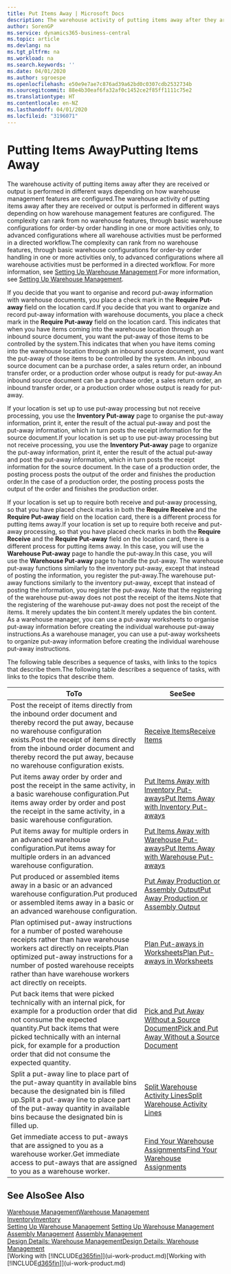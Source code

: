 ```yaml
---
title: Put Items Away | Microsoft Docs
description: The warehouse activity of putting items away after they are received or output is performed in different ways depending on how warehouse management features are configured.
author: SorenGP
ms.service: dynamics365-business-central
ms.topic: article
ms.devlang: na
ms.tgt_pltfrm: na
ms.workload: na
ms.search.keywords: ''
ms.date: 04/01/2020
ms.author: sgroespe
ms.openlocfilehash: e50e9e7ae7c876ad39a62bd0c0307cdb2532734b
ms.sourcegitcommit: 88e4b30eaf6fa32af0c1452ce2f85ff1111c75e2
ms.translationtype: HT
ms.contentlocale: en-NZ
ms.lasthandoff: 04/01/2020
ms.locfileid: "3196071"
---
```

# <a name="putting-items-away"></a><span data-ttu-id="405f3-103">Putting Items Away</span><span class="sxs-lookup"><span data-stu-id="405f3-103">Putting Items Away</span></span>
<span data-ttu-id="405f3-104">The warehouse activity of putting items away after they are received or output is performed in different ways depending on how warehouse management features are configured.</span><span class="sxs-lookup"><span data-stu-id="405f3-104">The warehouse activity of putting items away after they are received or output is performed in different ways depending on how warehouse management features are configured.</span></span> <span data-ttu-id="405f3-105">The complexity can rank from no warehouse features, through basic warehouse configurations for order-by order handling in one or more activities only, to advanced configurations where all warehouse activities must be performed in a directed workflow.</span><span class="sxs-lookup"><span data-stu-id="405f3-105">The complexity can rank from no warehouse features, through basic warehouse configurations for order-by order handling in one or more activities only, to advanced configurations where all warehouse activities must be performed in a directed workflow.</span></span> <span data-ttu-id="405f3-106">For more information, see [Setting Up Warehouse Management](warehouse-setup-warehouse.md).</span><span class="sxs-lookup"><span data-stu-id="405f3-106">For more information, see [Setting Up Warehouse Management](warehouse-setup-warehouse.md).</span></span>

<span data-ttu-id="405f3-107">If you decide that you want to organise and record put-away information with warehouse documents, you place a check mark in the **Require Put-away** field on the location card.</span><span class="sxs-lookup"><span data-stu-id="405f3-107">If you decide that you want to organize and record put-away information with warehouse documents, you place a check mark in the **Require Put-away** field on the location card.</span></span> <span data-ttu-id="405f3-108">This indicates that when you have items coming into the warehouse location through an inbound source document, you want the put-away of those items to be controlled by the system.</span><span class="sxs-lookup"><span data-stu-id="405f3-108">This indicates that when you have items coming into the warehouse location through an inbound source document, you want the put-away of those items to be controlled by the system.</span></span> <span data-ttu-id="405f3-109">An inbound source document can be a purchase order, a sales return order, an inbound transfer order, or a production order whose output is ready for put-away.</span><span class="sxs-lookup"><span data-stu-id="405f3-109">An inbound source document can be a purchase order, a sales return order, an inbound transfer order, or a production order whose output is ready for put-away.</span></span>  

<span data-ttu-id="405f3-110">If your location is set up to use put-away processing but not receive processing, you use the **Inventory Put-away** page to organise the put-away information, print it, enter the result of the actual put-away and post the put-away information, which in turn posts the receipt information for the source document.</span><span class="sxs-lookup"><span data-stu-id="405f3-110">If your location is set up to use put-away processing but not receive processing, you use the **Inventory Put-away** page to organize the put-away information, print it, enter the result of the actual put-away and post the put-away information, which in turn posts the receipt information for the source document.</span></span> <span data-ttu-id="405f3-111">In the case of a production order, the posting process posts the output of the order and finishes the production order.</span><span class="sxs-lookup"><span data-stu-id="405f3-111">In the case of a production order, the posting process posts the output of the order and finishes the production order.</span></span>

<span data-ttu-id="405f3-112">If your location is set up to require both receive and put-away processing, so that you have placed check marks in both the **Require Receive** and the **Require Put-away** field on the location card, there is a different process for putting items away.</span><span class="sxs-lookup"><span data-stu-id="405f3-112">If your location is set up to require both receive and put-away processing, so that you have placed check marks in both the **Require Receive** and the **Require Put-away** field on the location card, there is a different process for putting items away.</span></span> <span data-ttu-id="405f3-113">In this case, you will use the **Warehouse Put-away** page to handle the put-away.</span><span class="sxs-lookup"><span data-stu-id="405f3-113">In this case, you will use the **Warehouse Put-away** page to handle the put-away.</span></span> <span data-ttu-id="405f3-114">The warehouse put-away functions similarly to the inventory put-away, except that instead of posting the information, you register the put-away.</span><span class="sxs-lookup"><span data-stu-id="405f3-114">The warehouse put-away functions similarly to the inventory put-away, except that instead of posting the information, you register the put-away.</span></span> <span data-ttu-id="405f3-115">Note that the registering of the warehouse put-away does not post the receipt of the items.</span><span class="sxs-lookup"><span data-stu-id="405f3-115">Note that the registering of the warehouse put-away does not post the receipt of the items.</span></span> <span data-ttu-id="405f3-116">It merely updates the bin content.</span><span class="sxs-lookup"><span data-stu-id="405f3-116">It merely updates the bin content.</span></span> <span data-ttu-id="405f3-117">As a warehouse manager, you can use a put-away worksheets to organise put-away information before creating the individual warehouse put-away instructions.</span><span class="sxs-lookup"><span data-stu-id="405f3-117">As a warehouse manager, you can use a put-away worksheets to organize put-away information before creating the individual warehouse put-away instructions.</span></span>

<span data-ttu-id="405f3-118">The following table describes a sequence of tasks, with links to the topics that describe them.</span><span class="sxs-lookup"><span data-stu-id="405f3-118">The following table describes a sequence of tasks, with links to the topics that describe them.</span></span>   

|<span data-ttu-id="405f3-119">**To**</span><span class="sxs-lookup"><span data-stu-id="405f3-119">**To**</span></span>|<span data-ttu-id="405f3-120">**See**</span><span class="sxs-lookup"><span data-stu-id="405f3-120">**See**</span></span>|  
|------------|-------------|  
|<span data-ttu-id="405f3-121">Post the receipt of items directly from the inbound order document and thereby record the put away, because no warehouse configuration exists.</span><span class="sxs-lookup"><span data-stu-id="405f3-121">Post the receipt of items directly from the inbound order document and thereby record the put away, because no warehouse configuration exists.</span></span>|[<span data-ttu-id="405f3-122">Receive Items</span><span class="sxs-lookup"><span data-stu-id="405f3-122">Receive Items</span></span>](warehouse-how-receive-items.md)|  
|<span data-ttu-id="405f3-123">Put items away order by order and post the receipt in the same activity, in a basic warehouse configuration.</span><span class="sxs-lookup"><span data-stu-id="405f3-123">Put items away order by order and post the receipt in the same activity, in a basic warehouse configuration.</span></span>|[<span data-ttu-id="405f3-124">Put Items Away with Inventory Put-aways</span><span class="sxs-lookup"><span data-stu-id="405f3-124">Put Items Away with Inventory Put-aways</span></span>](warehouse-how-to-put-items-away-with-inventory-put-aways.md)|  
|<span data-ttu-id="405f3-125">Put items away for multiple orders in an advanced warehouse configuration.</span><span class="sxs-lookup"><span data-stu-id="405f3-125">Put items away for multiple orders in an advanced warehouse configuration.</span></span>|[<span data-ttu-id="405f3-126">Put Items Away with Warehouse Put-aways</span><span class="sxs-lookup"><span data-stu-id="405f3-126">Put Items Away with Warehouse Put-aways</span></span>](warehouse-how-to-put-items-away-with-warehouse-put-aways.md)|  
|<span data-ttu-id="405f3-127">Put produced or assembled items away in a basic or an advanced warehouse configuration.</span><span class="sxs-lookup"><span data-stu-id="405f3-127">Put produced or assembled items away in a basic or an advanced warehouse configuration.</span></span>|[<span data-ttu-id="405f3-128">Put Away Production or Assembly Output</span><span class="sxs-lookup"><span data-stu-id="405f3-128">Put Away Production or Assembly Output</span></span>](warehouse-how-to-put-away-production-output.md)|
|<span data-ttu-id="405f3-129">Plan optimised put-away instructions for a number of posted warehouse receipts rather than have warehouse workers act directly on receipts.</span><span class="sxs-lookup"><span data-stu-id="405f3-129">Plan optimized put-away instructions for a number of posted warehouse receipts rather than have warehouse workers act directly on receipts.</span></span>|[<span data-ttu-id="405f3-130">Plan Put-aways in Worksheets</span><span class="sxs-lookup"><span data-stu-id="405f3-130">Plan Put-aways in Worksheets</span></span>](warehouse-how-to-plan-put-aways-in-worksheets.md)|  
|<span data-ttu-id="405f3-131">Put back items that were picked technically with an internal pick, for example for a production order that did not consume the expected quantity.</span><span class="sxs-lookup"><span data-stu-id="405f3-131">Put back items that were picked technically with an internal pick, for example for a production order that did not consume the expected quantity.</span></span>|[<span data-ttu-id="405f3-132">Pick and Put Away Without a Source Document</span><span class="sxs-lookup"><span data-stu-id="405f3-132">Pick and Put Away Without a Source Document</span></span>](warehouse-how-to-create-put-aways-from-internal-put-aways.md)|
|<span data-ttu-id="405f3-133">Split a put-away line to place part of the put-away quantity in available bins because the designated bin is filled up.</span><span class="sxs-lookup"><span data-stu-id="405f3-133">Split a put-away line to place part of the put-away quantity in available bins because the designated bin is filled up.</span></span>|[<span data-ttu-id="405f3-134">Split Warehouse Activity Lines</span><span class="sxs-lookup"><span data-stu-id="405f3-134">Split Warehouse Activity Lines</span></span>](warehouse-how-to-split-warehouse-activity-lines.md)|
|<span data-ttu-id="405f3-135">Get immediate access to put-aways that are assigned to you as a warehouse worker.</span><span class="sxs-lookup"><span data-stu-id="405f3-135">Get immediate access to put-aways that are assigned to you as a warehouse worker.</span></span>|[<span data-ttu-id="405f3-136">Find Your Warehouse Assignments</span><span class="sxs-lookup"><span data-stu-id="405f3-136">Find Your Warehouse Assignments</span></span>](warehouse-how-to-find-your-warehouse-assignments.md)|    

## <a name="see-also"></a><span data-ttu-id="405f3-137">See Also</span><span class="sxs-lookup"><span data-stu-id="405f3-137">See Also</span></span>  
[<span data-ttu-id="405f3-138">Warehouse Management</span><span class="sxs-lookup"><span data-stu-id="405f3-138">Warehouse Management</span></span>](warehouse-manage-warehouse.md)  
[<span data-ttu-id="405f3-139">Inventory</span><span class="sxs-lookup"><span data-stu-id="405f3-139">Inventory</span></span>](inventory-manage-inventory.md)  
<span data-ttu-id="405f3-140">[Setting Up Warehouse Management](warehouse-setup-warehouse.md)   </span><span class="sxs-lookup"><span data-stu-id="405f3-140">[Setting Up Warehouse Management](warehouse-setup-warehouse.md)   </span></span>  
<span data-ttu-id="405f3-141">[Assembly Management](assembly-assemble-items.md)  </span><span class="sxs-lookup"><span data-stu-id="405f3-141">[Assembly Management](assembly-assemble-items.md)  </span></span>  
[<span data-ttu-id="405f3-142">Design Details: Warehouse Management</span><span class="sxs-lookup"><span data-stu-id="405f3-142">Design Details: Warehouse Management</span></span>](design-details-warehouse-management.md)  
<span data-ttu-id="405f3-143">[Working with [!INCLUDE[d365fin](includes/d365fin_md.md)]](ui-work-product.md)</span><span class="sxs-lookup"><span data-stu-id="405f3-143">[Working with [!INCLUDE[d365fin](includes/d365fin_md.md)]](ui-work-product.md)</span></span>  
